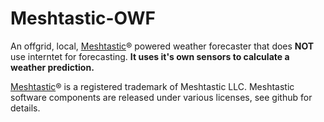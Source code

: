 # Meshtastic-OWF
An offgrid, local, [Meshtastic](https://meshtastic.org/)® powered weather forecaster that does **NOT** use interntet for forecasting. **It uses it's own sensors to calculate a weather prediction.**


[Meshtastic](https://meshtastic.org/)® is a registered trademark of Meshtastic LLC. Meshtastic software components are released under various licenses, see github for details.
